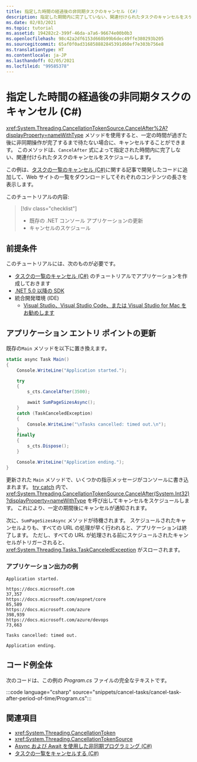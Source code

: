 ```yaml
---
title: 指定した時間の経過後の非同期タスクのキャンセル (C#)
description: 指定した期間内に完了していない、関連付けられたタスクのキャンセルをスケジュールする方法について説明します。
ms.date: 02/03/2021
ms.topic: tutorial
ms.assetid: 194282c2-399f-46da-a7a6-96674e00b0b3
ms.openlocfilehash: 98c42a2df6153d668b99b6dec49ffe380293b205
ms.sourcegitcommit: 65af0f0ad316858882845391d60ef7e303b756e8
ms.translationtype: HT
ms.contentlocale: ja-JP
ms.lasthandoff: 02/05/2021
ms.locfileid: "99585378"
---
```

# <a name="cancel-async-tasks-after-a-period-of-time-c"></a>指定した時間の経過後の非同期タスクのキャンセル (C#)

<xref:System.Threading.CancellationTokenSource.CancelAfter%2A?displayProperty=nameWithType> メソッドを使用すると、一定の時間が過ぎた後に非同期操作が完了するまで待たない場合に、キャンセルすることができます。 このメソッドは、`CancelAfter` 式によって指定された時間内に完了しない、関連付けられたタスクのキャンセルをスケジュールします。

この例は、[タスクの一覧のキャンセル (C#)](cancel-an-async-task-or-a-list-of-tasks.md)に関する記事で開発したコードに追加して、Web サイトの一覧をダウンロードしてそれぞれのコンテンツの長さを表示します。

このチュートリアルの内容:

> [!div class="checklist"]
>
> - 既存の .NET コンソール アプリケーションの更新
> - キャンセルのスケジュール

## <a name="prerequisites"></a>前提条件

このチュートリアルには、次のものが必要です。

- [タスクの一覧のキャンセル (C#)](cancel-an-async-task-or-a-list-of-tasks.md) のチュートリアルでアプリケーションを作成しておきます
- [.NET 5.0 以降の SDK](https://dotnet.microsoft.com/download/dotnet/5.0)
- 統合開発環境 (IDE)
  - [Visual Studio、Visual Studio Code、または Visual Studio for Mac をお勧めします](https://visualstudio.microsoft.com)

## <a name="update-application-entry-point"></a>アプリケーション エントリ ポイントの更新

既存の`Main` メソッドを以下に置き換えます。

```csharp
static async Task Main()
{
    Console.WriteLine("Application started.");

    try
    {
        s_cts.CancelAfter(3500);

        await SumPageSizesAsync();
    }
    catch (TaskCanceledException)
    {
        Console.WriteLine("\nTasks cancelled: timed out.\n");
    }
    finally
    {
        s_cts.Dispose();
    }

    Console.WriteLine("Application ending.");
}
```

更新された `Main` メソッドで、いくつかの指示メッセージがコンソールに書き込まれます。 [try catch](../../../language-reference/keywords/try-catch.md) 内で、<xref:System.Threading.CancellationTokenSource.CancelAfter(System.Int32)?displayProperty=nameWithType> を呼び出してキャンセルをスケジュールします。 これにより、一定の期間後にキャンセルが通知されます。

次に、`SumPageSizesAsync` メソッドが待機されます。 スケジュールされたキャンセルよりも、すべての URL の処理が早く行われると、アプリケーションは終了します。 ただし、すべての URL が処理される前にスケジュールされたキャンセルがトリガーされると、<xref:System.Threading.Tasks.TaskCanceledException> がスローされます。

### <a name="example-application-output"></a>アプリケーション出力の例

```console
Application started.

https://docs.microsoft.com                                       37,357
https://docs.microsoft.com/aspnet/core                           85,589
https://docs.microsoft.com/azure                                398,939
https://docs.microsoft.com/azure/devops                          73,663

Tasks cancelled: timed out.

Application ending.
```

## <a name="complete-example"></a>コード例全体

次のコードは、この例の *Program.cs* ファイルの完全なテキストです。

:::code language="csharp" source="snippets/cancel-tasks/cancel-task-after-period-of-time/Program.cs":::

## <a name="see-also"></a>関連項目

- <xref:System.Threading.CancellationToken>
- <xref:System.Threading.CancellationTokenSource>
- [Async および Await を使用した非同期プログラミング (C#)](index.md)
- [タスクの一覧をキャンセルする (C#)](cancel-an-async-task-or-a-list-of-tasks.md)
